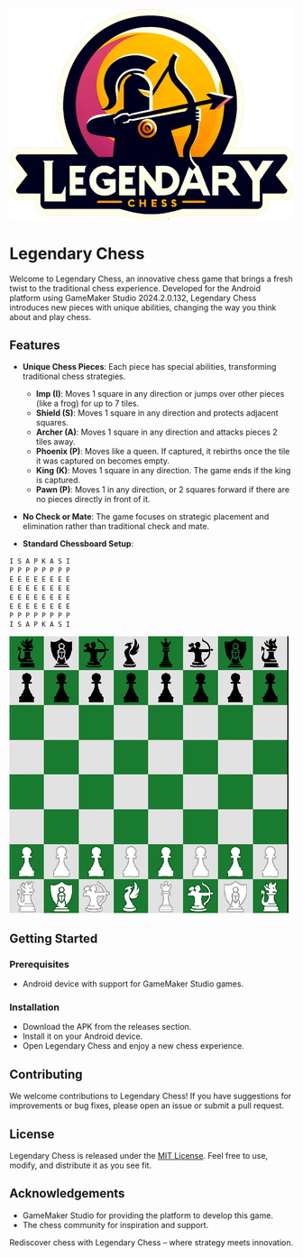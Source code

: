 ![LOGO](https://github.com/Ahmadrezadl/legendary-chess/blob/main/logo.png?raw=true)
# Legendary Chess

Welcome to Legendary Chess, an innovative chess game that brings a fresh twist to the traditional chess experience. Developed for the Android platform using GameMaker Studio 2024.2.0.132, Legendary Chess introduces new pieces with unique abilities, changing the way you think about and play chess.

## Features

- **Unique Chess Pieces**: Each piece has special abilities, transforming traditional chess strategies.
  - **Imp (I)**: Moves 1 square in any direction or jumps over other pieces (like a frog) for up to 7 tiles.
  - **Shield (S)**: Moves 1 square in any direction and protects adjacent squares.
  - **Archer (A)**: Moves 1 square in any direction and attacks pieces 2 tiles away.
  - **Phoenix (P)**: Moves like a queen. If captured, it rebirths once the tile it was captured on becomes empty.
  - **King (K)**: Moves 1 square in any direction. The game ends if the king is captured.
  - **Pawn (P)**: Moves 1 in any direction, or 2 squares forward if there are no pieces directly in front of it.

- **No Check or Mate**: The game focuses on strategic placement and elimination rather than traditional check and mate.

- **Standard Chessboard Setup**:
```
I S A P K A S I
P P P P P P P P
E E E E E E E E
E E E E E E E E
E E E E E E E E
E E E E E E E E
P P P P P P P P
I S A P K A S I
```
![SETUP](https://github.com/Ahmadrezadl/legendary-chess/blob/main/board.png?raw=true)

## Getting Started

### Prerequisites

- Android device with support for GameMaker Studio games.

### Installation

- Download the APK from the releases section.
- Install it on your Android device.
- Open Legendary Chess and enjoy a new chess experience.

## Contributing

We welcome contributions to Legendary Chess! If you have suggestions for improvements or bug fixes, please open an issue or submit a pull request.

## License

Legendary Chess is released under the [MIT License](LICENSE). Feel free to use, modify, and distribute it as you see fit.

## Acknowledgements

- GameMaker Studio for providing the platform to develop this game.
- The chess community for inspiration and support.

Rediscover chess with Legendary Chess – where strategy meets innovation.
